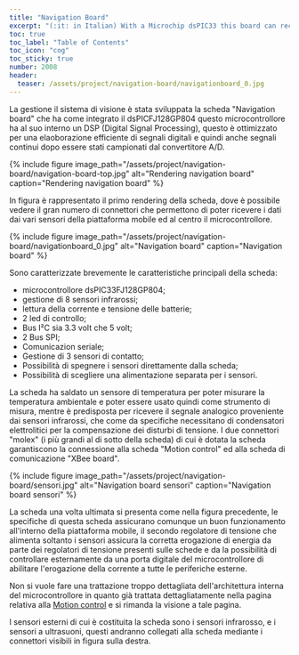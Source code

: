 ```yaml
---
title: "Navigation Board"
excerpt: "(:it: in Italian) With a Microchip dsPIC33 this board can receive different analog values simultaneously. With different filter and other information from the Motion control this board can control the robot with an obstacle avoidance."
toc: true
toc_label: "Table of Contents"
toc_icon: "cog"
toc_sticky: true
number: 2008
header:
  teaser: /assets/project/navigation-board/navigationboard_0.jpg
---
```


La gestione il sistema di visione è stata sviluppata la scheda "Navigation board" che ha come integrato il dsPICFJ128GP804 questo microcontrollore ha al suo interno un DSP (Digital Signal Processing), questo è ottimizzato per una elaoborazione efficiente di segnali digitali e quindi anche segnali continui dopo essere stati campionati dal convertitore A/D.

{% include figure image_path="/assets/project/navigation-board/navigation-board-top.jpg" alt="Rendering navigation board" caption="Rendering navigation board" %}

In figura è rappresentato il primo rendering della scheda, dove è possibile vedere il gran numero di connettori che permettono di poter ricevere i dati dai vari sensori della piattaforma mobile ed al centro il microcontrollore.

{% include figure image_path="/assets/project/navigation-board/navigationboard_0.jpg" alt="Navigation board" caption="Navigation board" %}

Sono caratterizzate brevemente le caratteristiche principali della scheda:
* microcontrollore dsPIC33FJ128GP804;
* gestione di 8 sensori infrarossi;
* lettura della corrente e tensione delle batterie;
* 2 led di controllo;
* Bus I²C sia 3.3 volt che 5 volt;
* 2 Bus SPI;
* Comunicazion seriale;
* Gestione di 3 sensori di contatto;
* Possibilità di spegnere i sensori direttamente dalla scheda;
* Possibilità di scegliere una alimentazione separata per i sensori.

La scheda ha saldato un sensore di temperatura per poter misurare la temperatura ambientale e poter essere usato quindi come strumento di misura, mentre è predisposta per ricevere il segnale analogico proveniente dai sensori infrarossi, che come da specifiche necessitano di condensatori elettrolitici per la compensazione dei disturbi di tensione. I due connettori "molex" (i più grandi al di sotto della scheda) di cui è dotata la scheda garantiscono la connessione alla scheda "Motion control" ed alla scheda di comunicazione "XBee board".

{% include figure image_path="/assets/project/navigation-board/sensori.jpg" alt="Navigation board sensori" caption="Navigation board sensori" %}

La scheda una volta ultimata si presenta come nella figura precedente, le specifiche di questa scheda assicurano comunque un buon funzionamento all'interno della piattaforma mobile, il secondo regolatore di tensione che alimenta soltanto i sensori assicura la corretta erogazione di energia da parte dei regolatori di tensione presenti sulle schede e da la possibilità di controllare esternamente da una porta digitale del microcontrollore di abilitare l'erogazione della corrente a tutte le periferiche esterne.

Non si vuole fare una trattazione troppo dettagliata dell'architettura interna del microcontrollore in quanto già trattata dettagliatamente nella pagina relativa alla [Motion control](/project/motion-control) e si rimanda la visione a tale pagina.

I sensori esterni di cui è costituita la scheda sono i sensori infrarosso, e i sensori a ultrasuoni, questi andranno collegati alla scheda mediante i connettori visibili in figura sulla destra.